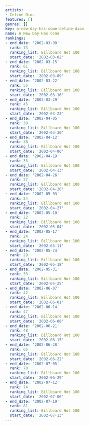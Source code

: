 ```yaml
---
artists:
- Celine Dion
features: []
genres: []
key: a-new-day-has-come-celine-dion
name: A New Day Has Come
rankings:
- end_date: '2002-03-08'
  rank: 73
  ranking_list: Billboard Hot 100
  start_date: '2002-03-02'
- end_date: '2002-03-15'
  rank: 61
  ranking_list: Billboard Hot 100
  start_date: '2002-03-09'
- end_date: '2002-03-22'
  rank: 55
  ranking_list: Billboard Hot 100
  start_date: '2002-03-16'
- end_date: '2002-03-29'
  rank: 45
  ranking_list: Billboard Hot 100
  start_date: '2002-03-23'
- end_date: '2002-04-05'
  rank: 38
  ranking_list: Billboard Hot 100
  start_date: '2002-03-30'
- end_date: '2002-04-12'
  rank: 38
  ranking_list: Billboard Hot 100
  start_date: '2002-04-06'
- end_date: '2002-04-19'
  rank: 33
  ranking_list: Billboard Hot 100
  start_date: '2002-04-13'
- end_date: '2002-04-26'
  rank: 27
  ranking_list: Billboard Hot 100
  start_date: '2002-04-20'
- end_date: '2002-05-03'
  rank: 24
  ranking_list: Billboard Hot 100
  start_date: '2002-04-27'
- end_date: '2002-05-10'
  rank: 22
  ranking_list: Billboard Hot 100
  start_date: '2002-05-04'
- end_date: '2002-05-17'
  rank: 24
  ranking_list: Billboard Hot 100
  start_date: '2002-05-11'
- end_date: '2002-05-24'
  rank: 29
  ranking_list: Billboard Hot 100
  start_date: '2002-05-18'
- end_date: '2002-05-31'
  rank: 33
  ranking_list: Billboard Hot 100
  start_date: '2002-05-25'
- end_date: '2002-06-07'
  rank: 42
  ranking_list: Billboard Hot 100
  start_date: '2002-06-01'
- end_date: '2002-06-14'
  rank: 47
  ranking_list: Billboard Hot 100
  start_date: '2002-06-08'
- end_date: '2002-06-21'
  rank: 48
  ranking_list: Billboard Hot 100
  start_date: '2002-06-15'
- end_date: '2002-06-28'
  rank: 65
  ranking_list: Billboard Hot 100
  start_date: '2002-06-22'
- end_date: '2002-07-05'
  rank: 70
  ranking_list: Billboard Hot 100
  start_date: '2002-06-29'
- end_date: '2002-07-12'
  rank: 74
  ranking_list: Billboard Hot 100
  start_date: '2002-07-06'
- end_date: '2002-07-19'
  rank: 81
  ranking_list: Billboard Hot 100
  start_date: '2002-07-13'
---
```


